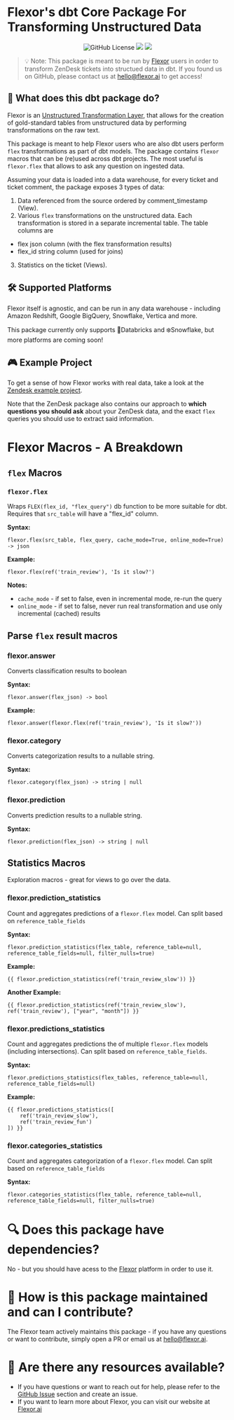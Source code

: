 
# Flexor's dbt Core Package For Transforming Unstructured Data
<p align="center">
   <img alt="GitHub License" src="https://img.shields.io/github/license/flexor-ai/dbt-zendesk">
   <img src="https://img.shields.io/badge/Maintained%3F-yes-green.svg" />
   <img src="https://img.shields.io/badge/Contributions-welcome-blueviolet" />
</p>

> 💡 Note: This package is meant to be run by [Flexor](https://flexor.ai) users in order to transform ZenDesk tickets into structued data in dbt. If you found us on GitHub, please contact us at hello@flexor.ai to get access! 

## 📣 What does this dbt package do?

Flexor is an [Unstructured Transformation Layer](https://flexor.ai/product/), that allows for the creation of gold-standard tables from unstructured data by performing transformations on the raw text.

This package is meant to help Flexor users who are also dbt users perform `flex` transformations as part of dbt models. The package contains `flexor` macros that can be (re)used across dbt projects. The most useful is `flexor.flex` that allows to ask any question on ingested data.

Assuming your data is loaded into a data warehouse, for every ticket and ticket comment, the package exposes 3 types of data:
1. Data referenced from the source ordered by comment_timestamp (View).
2. Various `flex` transformations on the unstructured data.
   Each transformation is stored in a separate incremental table.
   The table columns are
 - flex json column (with the flex transformation results)
 - flex_id string column (used for joins)
3. Statistics on the ticket (Views).


## 🛠️ Supported Platforms
Flexor itself is agnostic, and can be run in any data warehouse - including Amazon Redshift, Google BigQuery, Snowflake, Vertica and more.

This package currently only supports 🧱Databricks and ❄️Snowflake, but more platforms are coming soon!

## 🎮 Example Project
To get a sense of how Flexor works with real data, take a look at the [Zendesk example project](https://github.com/flexor-ai/dbt-zendesk). 

Note that the ZenDesk package also contains our approach to **which questions you should ask** about your ZenDesk data, and the exact `flex` queries you should use to extract said information.

# Flexor Macros - A Breakdown

## `flex` Macros

### `flexor.flex`


Wraps `FLEX(flex_id, "flex_query")` db function to be more suitable for dbt.
Requires that `src_table` will have a "flex_id" column.

**Syntax:**

`flexor.flex(src_table, flex_query, cache_mode=True, online_mode=True) -> json`

**Example:**
```
flexor.flex(ref('train_review'), 'Is it slow?')
```

**Notes:**
* `cache_mode` - if set to false, even in incremental mode, re-run the query
* `online_mode` - if set to false, never run real transformation and use only incremental (cached) results

## Parse `flex` result macros

### flexor.answer
Converts classification results to boolean

**Syntax:**

`flexor.answer(flex_json) -> bool`  

**Example:**
```
flexor.answer(flexor.flex(ref('train_review'), 'Is it slow?'))
```

### flexor.category
Converts categorization results to a nullable string.

**Syntax:**

`flexor.category(flex_json) -> string | null`


### flexor.prediction
Converts prediction results to a nullable string.

**Syntax:**

`flexor.prediction(flex_json) -> string | null`

## Statistics Macros
Exploration macros - great for views to go over the data.

### flexor.prediction_statistics
Count and aggregates predictions of a `flexor.flex` model. Can split based on `reference_table_fields`


**Syntax:**

`flexor.prediction_statistics(flex_table, reference_table=null, reference_table_fields=null, filter_nulls=true)`

**Example:**
```
{{ flexor.prediction_statistics(ref('train_review_slow')) }}
```
**Another Example:**
```
{{ flexor.prediction_statistics(ref('train_review_slow'), ref('train_review'), ["year", "month"]) }}
```

### flexor.predictions_statistics

Count and aggregates predictions the of multiple `flexor.flex` models (including intersections). Can split based on `reference_table_fields`.

**Syntax:**

`flexor.predictions_statistics(flex_tables, reference_table=null, reference_table_fields=null)`

**Example:**
```
{{ flexor.predictions_statistics([
    ref('train_review_slow'),
    ref('train_review_fun')
]) }}
```

### flexor.categories_statistics

Count and aggregates categorization of a `flexor.flex` model. Can split based on `reference_table_fields`

**Syntax:**

`flexor.categories_statistics(flex_table, reference_table=null, reference_table_fields=null, filter_nulls=true)`


# 🔍 Does this package have dependencies?
No - but you should have acess to the [Flexor](https://flexor.ai) platform in order to use it. 

# 🙌 How is this package maintained and can I contribute?
The Flexor team actively maintains this package - if you have any questions or want to contribute, simply open a PR or email us at hello@flexor.ai.

# 🏪 Are there any resources available?
- If you have questions or want to reach out for help, please refer to the [GitHub Issue](https://github.com/flexor-ai/flexor-dbt/issues/new/choose) section and create an issue.
- If you want to learn more about Flexor, you can visit our website at [Flexor.ai](https://flexor.ai)
